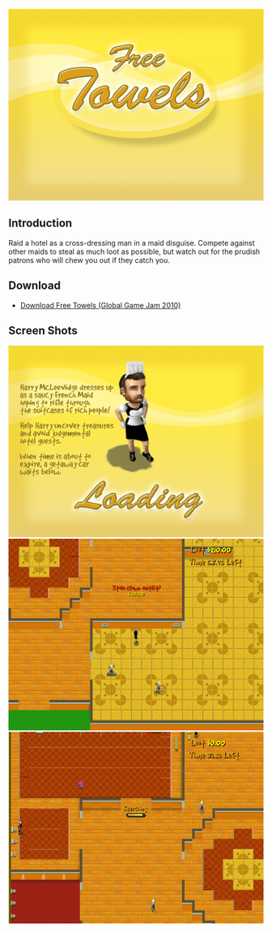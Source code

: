 ![TitleScrene.png](/media/migrated_media-TitleScrene.png)

## Introduction

Raid a hotel as a cross-dressing man in a maid disguise. Compete against other maids to steal as much loot as possible, but watch out for the prudish patrons who will chew you out if they catch you.

## Download

-   [Download Free Towels (Global Game Jam 2010)](/games/FreeTowels.zip)

## Screen Shots

![FreeTowelsScreen1.png](/media/migrated_media-FreeTowelsScreen1.png) ![FreeTowelsScreen2.png](/media/migrated_media-FreeTowelsScreen2.png) ![FreeTowelsScreen3.png](/media/migrated_media-FreeTowelsScreen3.png)

